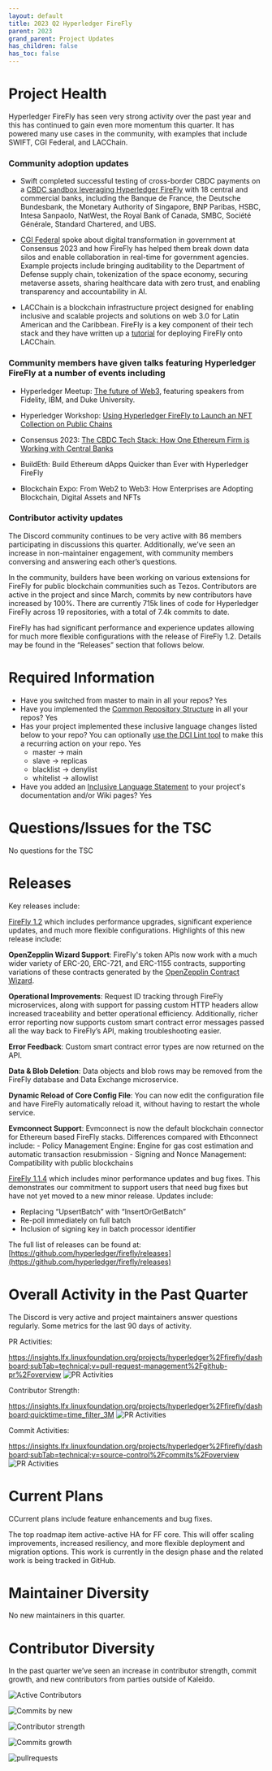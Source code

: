 ```yaml
---
layout: default
title: 2023 Q2 Hyperledger FireFly
parent: 2023
grand_parent: Project Updates
has_children: false
has_toc: false
---
```


# Project Health

Hyperledger FireFly has seen very strong activity over the past year and this has continued to gain even more momentum this quarter. It has powered many use cases in the community,  with examples that include SWIFT, CGI Federal, and LACChain.

### Community adoption updates

- Swift completed successful testing of cross-border CBDC payments on a [CBDC sandbox leveraging Hyperledger FireFly](https://www.swift.com/news-events/news/successful-testing-paves-way-cbdc-use-cross-border) with 18 central and commercial banks, including the Banque de France, the Deutsche Bundesbank, the Monetary Authority of Singapore, BNP Paribas, HSBC, Intesa Sanpaolo, NatWest, the Royal Bank of Canada, SMBC, Société Générale, Standard Chartered, and UBS.

- [CGI Federal](https://www.youtube.com/watch?v=jLoOW0g5WdE) spoke about digital transformation in government at Consensus 2023 and how FireFly has helped them break down data silos and enable collaboration in real-time for government agencies. Example projects include bringing auditability to the Department of Defense supply chain, tokenization of the space economy, securing metaverse assets, sharing healthcare data with zero trust, and enabling transparency and accountability in AI.

- LACChain is a blockchain infrastructure project designed for enabling inclusive and scalable projects and solutions on web 3.0 for Latin American and the Caribbean. FireFly is a key component of their tech stack and they have written up a [tutorial](https://lacnet.lacchain.net/firefly/) for deploying FireFly onto LACChain.

### Community members have given talks featuring Hyperledger FireFly at a number of events including

- Hyperledger Meetup: [The future of Web3](https://www.youtube.com/watch?v=gvUQmPXHS0Y), featuring speakers from Fidelity, IBM, and Duke University.

- Hyperledger Workshop: [Using Hyperledger FireFly to Launch an NFT Collection on Public Chains](https://www.youtube.com/watch?v=OMI-xuysiwI)

- Consensus 2023: [The CBDC Tech Stack: How One Ethereum Firm is Working with Central Banks](https://consensus.coindesk.com/agenda/event/-how-to-make-cross-chain-bridges-hack-proof-8)

- BuildEth: Build Ethereum dApps Quicker than Ever with Hyperledger FireFly

- Blockchain Expo: From Web2 to Web3: How Enterprises are Adopting Blockchain, Digital Assets and NFTs

### Contributor activity updates

The Discord community continues to be very active with 86 members participating in discussions this quarter. Additionally, we’ve seen an increase in non-maintainer engagement, with community members conversing and answering each other’s questions.

In the community, builders have been working on various extensions for FireFly for public blockchain communities such as Tezos.
Contributors are active in the project and since March, commits by new contributors have increased by 100%.
There are currently 715k lines of code for Hyperledger FireFly across 19 repositories, with a total of 7.4k commits to date.

FireFly has had significant performance and experience updates allowing for much more flexible configurations with the release of FireFly 1.2. Details may be found in the “Releases” section that follows below.

# Required Information

- Have you switched from master to main in all your repos? Yes
- Have you implemented the [Common Repository Structure](../guidelines/repository-structure.md) in all your repos? Yes
- Has your project implemented these inclusive language changes listed below to your repo? You can optionally [use the DCI Lint tool](https://github.com/petermetz/gh-action-dci-lint#usage) to make this a recurring action on your repo. Yes
  - master → main
  - slave → replicas
  - blacklist → denylist
  - whitelist → allowlist
- Have you added an [Inclusive Language Statement](https://wiki.hyperledger.org/display/TSC/Inclusive+Language+Example) to your project's documentation and/or Wiki pages? Yes

# Questions/Issues for the TSC

No questions for the TSC

# Releases

Key releases include:

[FireFly 1.2](https://github.com/hyperledger/firefly/releases/tag/v1.2.0) which includes performance upgrades, significant experience updates, and much more flexible configurations. Highlights of this new release include:

__OpenZepplin Wizard Support__: FireFly's token APIs now work with a much wider variety of ERC-20, ERC-721, and ERC-1155 contracts, supporting variations of these contracts generated by the [OpenZepplin Contract Wizard](https://docs.openzeppelin.com/contracts/4.x/wizard).

__Operational Improvements__: Request ID tracking through FireFly microservices, along with support for passing custom HTTP headers allow increased traceability and better operational efficiency. Additionally, richer error reporting now supports custom smart contract error messages passed all the way back to FireFly’s API, making troubleshooting easier.

__Error Feedback__: Custom smart contract error types are now returned on the API.

__Data & Blob Deletion__: Data objects and blob rows may be removed from the FireFly database and Data Exchange microservice.

__Dynamic Reload of Core Config File__: You can now edit the configuration file and have FireFly automatically reload it, without having to restart the whole service.

__Evmconnect Support__: Evmconnect is now the default blockchain connector for Ethereum based FireFly stacks. Differences compared with Ethconnect include:
    - Policy Management Engine: Engine for gas cost estimation and automatic transaction resubmission
    - Signing and Nonce Management: Compatibility with public blockchains

[FireFly 1.1.4](https://github.com/hyperledger/firefly/releases/tag/v1.1.4) which includes minor performance updates and bug fixes. This demonstrates our commitment to support users that need bug fixes but have not yet moved to a new minor release. Updates include:

- Replacing “UpsertBatch” with “InsertOrGetBatch”
- Re-poll immediately on full batch
- Inclusion of signing key in batch processor identifier

The full list of releases can be found at: [https://github.com/hyperledger/firefly/releases](https://github.com/hyperledger/firefly/releases)

# Overall Activity in the Past Quarter

The Discord is very active and project maintainers answer questions regularly. Some metrics for the last 90 days of activity.

PR Activities:

<https://insights.lfx.linuxfoundation.org/projects/hyperledger%2Ffirefly/dashboard;subTab=technical;v=pull-request-management%2Fgithub-pr%2Foverview>
![PR Activities](./images/HLFF_PRactivityQ22023.png)

Contributor Strength:

<https://insights.lfx.linuxfoundation.org/projects/hyperledger%2Ffirefly/dashboard;quicktime=time_filter_3M>
![PR Activities](./images/HLFF_ContstrQ22023.png)

Commit Activities:

<https://insights.lfx.linuxfoundation.org/projects/hyperledger%2Ffirefly/dashboard;subTab=technical;v=source-control%2Fcommits%2Foverview>
![PR Activities](./images/HLFF_commitQ22023.png)

# Current Plans

CCurrent plans include feature enhancements and bug fixes.

The top roadmap item active-active HA for FF core. This will offer scaling improvements, increased resiliency, and more flexible deployment and migration options. This work is currently in the design phase and the related work is being tracked in GitHub.

# Maintainer Diversity

No new maintainers in this quarter.

# Contributor Diversity

In the past quarter we’ve seen an increase in contributor strength, commit growth, and new contributors from parties outside of Kaleido.

![Active Contributors](./images/HLFF_activecontributorsQ22023.png)

![Commits by new](./images/HLFF_newcontributorcommitsQ22023.png)

![Contributor strength](./images/HLFF_ContstrQ12023.png)

![Commits growth](./images/HLFF_commitsgrowthQ22023.png)

![pullrequests](./images/HLFF_pullrequestsQ22023.png)
